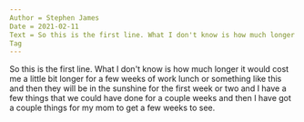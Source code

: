 ```yaml
---
Author = Stephen James
Date = 2021-02-11
Text = So this is the first line. What I don't know is how much longer it would cost me a little bit longer for a few weeks of work lunch or something like this and then they will be in the sunshine for the first week or two and I have a few things that we could have done for a couple weeks and then I have got a couple things for my mom to get a few weeks to see.
Tag
---
```

So this is the first line. What I don't know is how much longer it would cost me a little bit longer for a few weeks of work lunch or something like this and then they will be in the sunshine for the first week or two and I have a few things that we could have done for a couple weeks and then I have got a couple things for my mom to get a few weeks to see. 